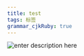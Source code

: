```yaml
---
title: test 
tags: 标签
grammar_cjkRuby: true
---
```


![enter description here][1]


  [1]: https://www.github.com/StepForwards/my-notes/raw/master/test/imgs/1502540813907.jpg